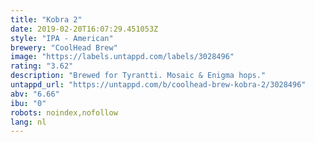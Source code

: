 ```yaml
---
title: "Kobra 2"
date: 2019-02-20T16:07:29.451053Z
style: "IPA - American"
brewery: "CoolHead Brew"
image: "https://labels.untappd.com/labels/3028496"
rating: "3.62"
description: "Brewed for Tyrantti. Mosaic & Enigma hops."
untappd_url: "https://untappd.com/b/coolhead-brew-kobra-2/3028496"
abv: "6.66"
ibu: "0"
robots: noindex,nofollow
lang: nl
---
```

